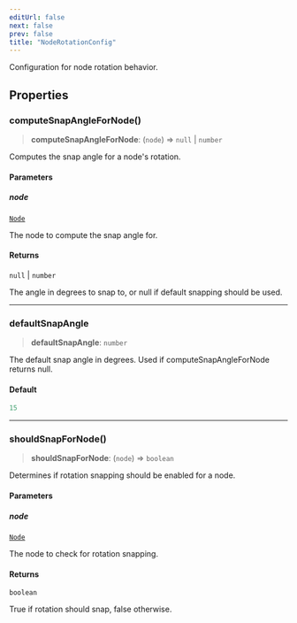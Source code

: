 ```yaml
---
editUrl: false
next: false
prev: false
title: "NodeRotationConfig"
---
```


Configuration for node rotation behavior.

## Properties

### computeSnapAngleForNode()

> **computeSnapAngleForNode**: (`node`) => `null` \| `number`

Computes the snap angle for a node's rotation.

#### Parameters

##### node

[`Node`](/docs/api/types/node/)

The node to compute the snap angle for.

#### Returns

`null` \| `number`

The angle in degrees to snap to, or null if default snapping should be used.

***

### defaultSnapAngle

> **defaultSnapAngle**: `number`

The default snap angle in degrees. Used if computeSnapAngleForNode returns null.

#### Default

```ts
15
```

***

### shouldSnapForNode()

> **shouldSnapForNode**: (`node`) => `boolean`

Determines if rotation snapping should be enabled for a node.

#### Parameters

##### node

[`Node`](/docs/api/types/node/)

The node to check for rotation snapping.

#### Returns

`boolean`

True if rotation should snap, false otherwise.
